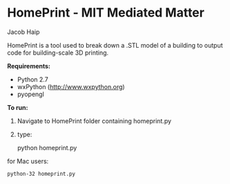 HomePrint - MIT Mediated Matter
=========

Jacob Haip

HomePrint is a tool used to break down a .STL model of a building to output code for building-scale 3D printing.

**Requirements:**

- Python 2.7
- wxPython (http://www.wxpython.org)
- pyopengl

**To run:**

1. Navigate to HomePrint folder containing homeprint.py

2. type:

    python homeprint.py

for Mac users:

    python-32 homeprint.py

	
